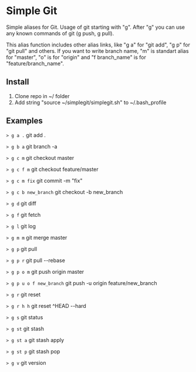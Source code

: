 Simple Git
==========

Simple aliases for Git. Usage of git starting with "g". After "g" you can use any known commands of git (g push, g pull). 

This alias function includes other alias links, like "g a" for "git add", "g p" for "git pull" and others. If you want to write branch name, "m" is standart alias for "master", "o" is for "origin" and "f branch_name" is for "feature/branch_name".

Install
-------
1. Clone repo in ~/ folder
2. Add string "source ~/simplegit/simplegit.sh" to ~/.bash_profile

Examples
--------

`> g a .`
git add .

`> g b a`
git branch -a

`> g c m`
git checkout master

`> g c f m`
git checkout feature/master

`> g c m fix`
git commit -m "fix"

`> g c b new_branch`
git checkout -b new_branch

`> g d`
git diff

`> g f`
git fetch

`> g l`
git log

`> g m m`
git merge master

`> g p`
git pull

`> g p r`
git pull --rebase

`> g p o m`
git push origin master

`> g p u o f new_branch`
git push -u origin feature/new_branch

`> g r`
git reset

`> g r h h`
git reset ^HEAD --hard

`> g s`
git status

`> g st`
git stash

`> g st a`
git stash apply

`> g st p`
git stash pop

`> g v`
git version
